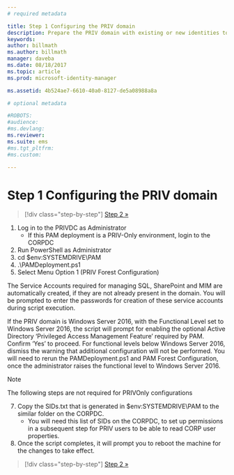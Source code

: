 ```yaml
---
# required metadata

title: Step 1 Configuring the PRIV domain
description: Prepare the PRIV domain with existing or new identities to be managed by Microsoft Identity Manager using scripts
keywords:
author: billmath
ms.author: billmath
manager: daveba
ms.date: 08/18/2017
ms.topic: article
ms.prod: microsoft-identity-manager

ms.assetid: 4b524ae7-6610-40a0-8127-de5a08988a8a

# optional metadata

#ROBOTS:
#audience:
#ms.devlang:
ms.reviewer:
ms.suite: ems
#ms.tgt_pltfrm:
#ms.custom:

---
```

# Step 1 Configuring the PRIV domain

> [!div class="step-by-step"]
> [Step 2 »](sp1-step2-configuring-corp-domain.md)

1. Log in to the PRIVDC as Administrator
   * If this PAM deployment is a PRIV-Only environment, login to the CORPDC
2. Run PowerShell as Administrator
3. cd $env:SYSTEMDRIVE\PAM
4. .\PAMDeployment.ps1
5. Select Menu Option 1 (PRIV Forest Configuration)


The Service Accounts required for managing SQL, SharePoint and MIM are automatically created, if they are not already present in the domain. You will be prompted to enter the passwords for creation of these service accounts during script execution.

If the PRIV domain is Windows Server 2016, with the Functional Level set to Windows Server 2016, the script will prompt for enabling the optional Active Directory ‘Privileged Access Management Feature’ required by PAM. Confirm ‘Yes’ to proceed. For functional levels below Windows Server 2016, dismiss the warning that additional configuration will not be performed. You will need to rerun the PAMDeployment.ps1 and PAM Forest Configuration, once the administrator raises the functional level to Windows Server 2016.

>[!NOTE]
>The following steps are not required for PRIVOnly configurations

7. Copy the SIDs.txt that is generated in $env:SYSTEMDRIVE\PAM to the similar folder on the CORPDC.
   * You will need this list of SIDs on the CORPDC, to set up permissions in a subsequent step for PRIV users to  be able to read CORP user properties.
8. Once the script completes, it will prompt you to reboot the machine for the changes to take effect.

> [!div class="step-by-step"]
> [Step 2 »](sp1-step2-configuring-corp-domain.md)
